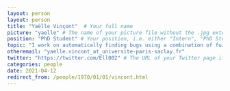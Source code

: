 ```yaml
---
layout: person
layout: person
title: "Yaëlle Vinçont"  # Your full name
picture: "yaelle" # The name of your picture file without the .jpg extension
position: "PhD Student" # Your position, i.e. either "Intern", "PhD Student", "Postdoc" or "Tenured Researcher"
topic: "I work on automatically finding bugs using a combination of fuzzing and symbolic analysis." # For interns, PhD students and postdocs, briefly describe your research topic (tenured researchers should remove this line)
otheremail: "yaelle.vincont_at_universite-paris-saclay.fr"
twitter: "https://twitter.com/Ell002" # The URL of your Twitter page if you have one, otherwise remove the line (by the way, Twitter is a great way to discuss with other researchers around the world)
categories: people
date: 2021-04-12
redirect_from: /people/1970/01/01/vincont.html
---
```

